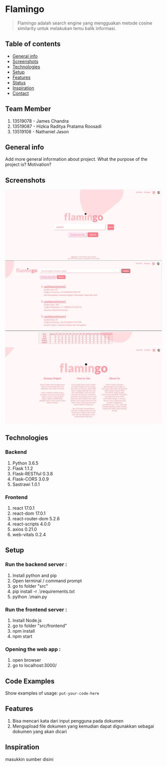 # Flamingo
> Flamingo adalah search engine yang mengguakan metode cosine similarity untuk melakukan temu balik informasi. 

## Table of contents
* [General info](#general-info)
* [Screenshots](#screenshots)
* [Technologies](#technologies)
* [Setup](#setup)
* [Features](#features)
* [Status](#status)
* [Inspiration](#inspiration)
* [Contact](#contact)

## Team Member
1. 13519078 - James Chandra
2. 13519087 - Hizkia Raditya Pratama Roosadi
3. 13519108 - Nathaniel Jason

## General info
Add more general information about project. What the purpose of the project is? Motivation?

## Screenshots
![home](./src/img/home.jpg)
![search_result](./src/img/search_result.jpg)
![term_table](./src/img/term_table.jpg)
![about](./src/img/about.jpg)

## Technologies
### Backend
1. Python 3.6.5
2. Flask 1.1.2
3. Flask-RESTful 0.3.8
4. Flask-CORS 3.0.9
5. Sastrawi 1.0.1

### Frontend
1. react 17.0.1
2. react-dom 17.0.1
3. react-router-dom 5.2.6
4. react-scripts 4.0.0
5. axios 0.21.0
6. web-vitals 0.2.4

## Setup

### Run the backend server :
1. Install python and pip
2. Open terminal / command prompt
2. go to folder "src"
3. pip install -r .\requirements.txt
4. python .\main.py

### Run the frontend server :
1. Install Node.js
2. go to folder "src/frontend"
3. npm install
4. npm start

### Opening the web app :
1. open browser
2. go to localhost:3000/


## Code Examples
Show examples of usage:
`put-your-code-here`

## Features
1. Bisa mencari kata dari input pengguna pada dokumen
2. Mengupload file dokumen yang kemudian dapat digunakkan sebagai dokumen yang akan dicari


## Inspiration
masukkin sumber disini






